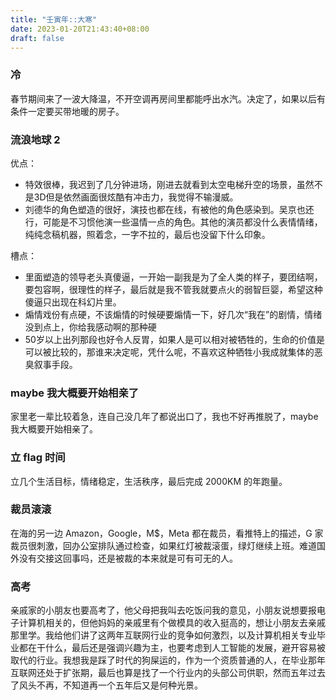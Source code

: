 ```yaml
---
title: "壬寅年::大寒"
date: 2023-01-20T21:43:40+08:00
draft: false
---
```


### 冷

春节期间来了一波大降温，不开空调再房间里都能呼出水汽。决定了，如果以后有条件一定要买带地暖的房子。

### 流浪地球 2

优点： 
* 特效很棒，我迟到了几分钟进场，刚进去就看到太空电梯升空的场景，虽然不是3D但是依然画面很炫酷有冲击力，我觉得不输漫威。
* 刘德华的角色塑造的很好，演技也都在线，有被他的角色感染到。吴京也还行，可能是不习惯他演一些温情一点的角色。其他的演员都没什么表情情绪，纯纯念稿机器，照着念，一字不拉的，最后也没留下什么印象。

槽点：
* 里面塑造的领导老头真傻逼，一开始一副我是为了全人类的样子，要团结啊，要包容啊，很理性的样子，最后就是我不管我就要点火的弱智巨婴，希望这种傻逼只出现在科幻片里。
* 煽情戏份有点硬，不该煽情的时候硬要煽情一下，好几次“我在”的剧情，情绪没到点上，你给我感动啊的那种硬
* 50岁以上出列那段也好令人反胃，如果人是可以相对被牺牲的，生命的价值是可以被比较的，那谁来决定呢，凭什么呢，不喜欢这种牺牲小我成就集体的恶臭叙事手段。

### maybe 我大概要开始相亲了

家里老一辈比较着急，连自己没几年了都说出口了，我也不好再推脱了，maybe 我大概要开始相亲了。

### 立 flag 时间

立几个生活目标，情绪稳定，生活秩序，最后完成 2000KM 的年跑量。

### 裁员滚滚

在海的另一边 Amazon，Google，M$，Meta 都在裁员，看推特上的描述，G 家裁员很刺激，回办公室排队通过检查，如果红灯被裁滚蛋，绿灯继续上班。难道国外没有交接这回事吗，还是被裁的本来就是可有可无的人。

### 高考

亲戚家的小朋友也要高考了，他父母把我叫去吃饭问我的意见，小朋友说想要报电子计算机相关的，但他妈妈的亲戚里有个做模具的收入挺高的，想让小朋友去亲戚那里学。我给他们讲了这两年互联网行业的竞争如何激烈，以及计算机相关专业毕业都在干什么，最后还是强调兴趣为主，也要考虑到人工智能的发展，避开容易被取代的行业。我想我是踩了时代的狗屎运的，作为一个资质普通的人，在毕业那年互联网还处于扩张期，最后也算是找了一个行业内的头部公司供职，然而五年过去了风头不再，不知道再一个五年后又是何种光景。